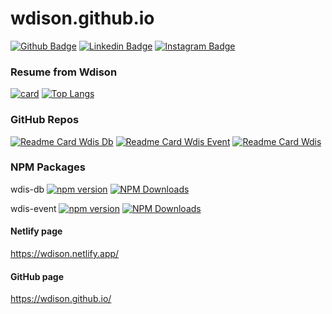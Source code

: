 # wdison.github.io
[![Github Badge](https://img.shields.io/badge/-Github-000?style=flat-square&logo=Github&logoColor=white&link=https://github.com/wdison)](https://github.com/wdison)
[![Linkedin Badge](https://img.shields.io/badge/-LinkedIn-blue?style=flat-square&logo=Linkedin&logoColor=white&link=https://www.linkedin.com/in/wdison/)](https://www.linkedin.com/in/wdison)
[![Instagram Badge](https://img.shields.io/badge/Instagram-E4405F?style=flat-square&logo=instagram&logoColor=white&link=https://www.instagram.com/josewdison/)](https://www.instagram.com/josewdison/)
### Resume from Wdison
[![card](https://github-readme-stats.vercel.app/api?username=wdison&theme=default&show_icons=true&show=reviews,discussions_started,discussions_answered,prs_merged,prs_merged_percentage&rank_icon=github)](https://github.com/wdison)
[![Top Langs](https://github-readme-stats.vercel.app/api/top-langs/?username=wdison&layout=compact&theme=default)](https://github.com/wdison)
### GitHub Repos
[![Readme Card Wdis Db](https://github-readme-stats.vercel.app/api/pin/?username=wdison&repo=wdis-db)](https://github.com/wdison/wdis-db)
[![Readme Card Wdis Event](https://github-readme-stats.vercel.app/api/pin/?username=wdison&repo=wdis-event)](https://github.com/wdison/wdis-event)
[![Readme Card Wdis](https://github-readme-stats.vercel.app/api/pin/?username=wdison&repo=wdis)](https://github.com/wdison/wdis)
### NPM Packages
wdis-db 
[![npm version](https://img.shields.io/npm/v/@wdis/db.svg?style=flat-square)](https://www.npmjs.com/package/@wdis/db) [![NPM Downloads](https://img.shields.io/npm/dm/@wdis/db.svg?style=flat-square)](http://npm-stat.com/charts.html?package=@wdis/db&from=2023-12-01)

wdis-event [![npm version](https://img.shields.io/npm/v/@wdis/event.svg?style=flat-square)](https://www.npmjs.com/package/@wdis/event) [![NPM Downloads](https://img.shields.io/npm/dm/@wdis/event.svg?style=flat-square)](http://npm-stat.com/charts.html?package=@wdis/event&from=2023-12-01)
#### Netlify page
https://wdison.netlify.app/
#### GitHub page
https://wdison.github.io/

